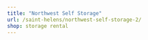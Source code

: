 ```yaml
---
title: "Northwest Self Storage"
url: /saint-helens/northwest-self-storage-2/
shop: storage rental
---
```

